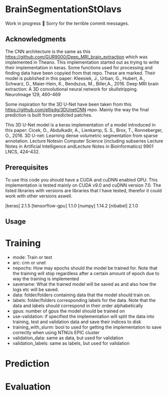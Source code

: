 # BrainSegmentationStOlavs
Work in progress :construction_worker:
Sorry for the terrible commit messages.

## Acknowledgments
The CNN architecture is the same as this https://github.com/GUR9000/Deep_MRI_brain_extraction which was implemented in Theano. This implementation started out as trying to write their implementation in keras. Some functions used for processing and finding data have been copyied from that repo. These are marked. Their model is published in this paper:
Kleesiek, J., Urban, G., Hubert, A., Schwarz, D., Maier-Hein, K., Bendszus, M., Biller,A.,  2016.  Deep  MRI  brain  extraction:  A  3D  convolutional  neural  network  for  skullstripping. NeuroImage 129, 460–469

Some inspiration for the 3D U-Net have been taken from this https://github.com/ellisdg/3DUnetCNN repo. Mainly the way the final prediction is built from predicted patches.

This 3D U-Net model is a keras implementation of a model introduced in this paper:
Cicek, ̈O.,  Abdulkadir,  A.,  Lienkamp,  S.  S.,  Brox,  T.,  Ronneberger,  O.,  2016.  3D  U-net:  Learning dense volumetric segmentation from sparse annotation. Lecture Notesin Computer Science (including subseries Lecture Notes in Artificial Intelligence andLecture Notes in Bioinformatics) 9901 LNCS, 424–432.

## Prerequisites
To use this code you should have a CUDA and cuDNN enabled GPU. This implementation is tested mainly on CUDA v9.0 and cuDNN version 7.0.
The listed libraries with versions are libraries that I have tested, therefor it could work with other versions aswell.

[keras] 2.1.5
[tensorflow-gpu] 1.1.0
[numpy] 1.14.2
[nibabel] 2.1.0

## Usage
# Training
 - mode: Train or test
 - arc: cnn or unet
 - nepochs: How may epochs should the model be trained for. Note that the training will stop regardless after a certain amount of epoch due to way the training is implemented
 - savename: What the trained model will be saved as and also how the logs etc will be saved.
 - data: folder/folders containing data that the model should train on.
 - labels: folder/folders corresponding labels for the data. Note that the data and labels should correspond in their order alphabetically
 - gpus: number of gpus the model should be trained on
 - use-validation: if specified the implementation will split the data into training, test and validation data and save their indices to disk
 - training_with_slurm: bool to used for getting the implementation to save correctly when using NTNUs EPIC cluster
 - validation_data: same as data, but used for validation
 - validation_labels: same as labels, but used for validation

# Prediction

# Evaluation

